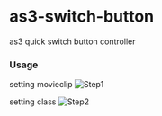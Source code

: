 as3-switch-button
=================

as3 quick switch button controller

### Usage

setting movieclip
![Step1](https://raw.github.com/wwwins/as3-switchbutton/master/screenshots/Step1.png)

setting class
![Step2](https://raw.github.com/wwwins/as3-switchbutton/master/screenshots/Step2.png)

